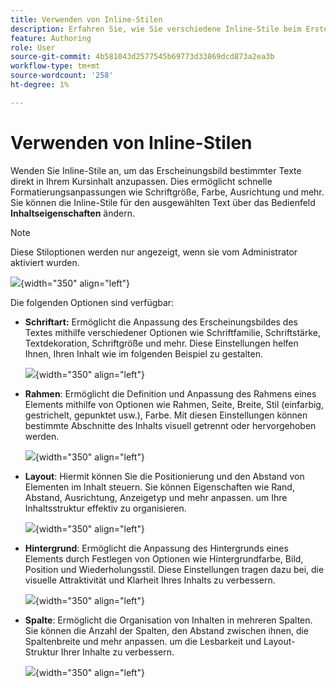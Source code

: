 ```yaml
---
title: Verwenden von Inline-Stilen
description: Erfahren Sie, wie Sie verschiedene Inline-Stile beim Erstellen von Lerninhalten im Lern- und Schulungsinhalt verwenden
feature: Authoring
role: User
source-git-commit: 4b581043d2577545b69773d33869dcd873a2ea3b
workflow-type: tm+mt
source-wordcount: '258'
ht-degree: 1%

---
```


# Verwenden von Inline-Stilen

Wenden Sie Inline-Stile an, um das Erscheinungsbild bestimmter Texte direkt in Ihrem Kursinhalt anzupassen. Dies ermöglicht schnelle Formatierungsanpassungen wie Schriftgröße, Farbe, Ausrichtung und mehr. Sie können die Inline-Stile für den ausgewählten Text über das Bedienfeld **Inhaltseigenschaften** ändern.

>[!NOTE]
>
> Diese Stiloptionen werden nur angezeigt, wenn sie vom Administrator aktiviert wurden.

![](assets/content-properties-learning-content.png){width="350" align="left"}

Die folgenden Optionen sind verfügbar:

- **Schriftart:** Ermöglicht die Anpassung des Erscheinungsbildes des Textes mithilfe verschiedener Optionen wie Schriftfamilie, Schriftstärke, Textdekoration, Schriftgröße und mehr. Diese Einstellungen helfen Ihnen, Ihren Inhalt wie im folgenden Beispiel zu gestalten.

  ![](assets/font-learning-content.png){width="350" align="left"}

- **Rahmen**: Ermöglicht die Definition und Anpassung des Rahmens eines Elements mithilfe von Optionen wie Rahmen, Seite, Breite, Stil (einfarbig, gestrichelt, gepunktet usw.), Farbe. Mit diesen Einstellungen können bestimmte Abschnitte des Inhalts visuell getrennt oder hervorgehoben werden.

  ![](assets/border-learning-content.png){width="350" align="left"}

- **Layout**: Hiermit können Sie die Positionierung und den Abstand von Elementen im Inhalt steuern. Sie können Eigenschaften wie Rand, Abstand, Ausrichtung, Anzeigetyp und mehr anpassen. um Ihre Inhaltsstruktur effektiv zu organisieren.

  ![](assets/layout-learning-content.png){width="350" align="left"}

- **Hintergrund**: Ermöglicht die Anpassung des Hintergrunds eines Elements durch Festlegen von Optionen wie Hintergrundfarbe, Bild, Position und Wiederholungsstil. Diese Einstellungen tragen dazu bei, die visuelle Attraktivität und Klarheit Ihres Inhalts zu verbessern.

  ![](assets/background-learning-content.png){width="350" align="left"}

- **Spalte**: Ermöglicht die Organisation von Inhalten in mehreren Spalten. Sie können die Anzahl der Spalten, den Abstand zwischen ihnen, die Spaltenbreite und mehr anpassen. um die Lesbarkeit und Layout-Struktur Ihrer Inhalte zu verbessern.

  ![](assets/column-learning-content.png){width="350" align="left"}